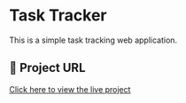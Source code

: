 # Task Tracker

This is a simple task tracking web application.

## 🔗 Project URL

[Click here to view the live project](https://github.com/LohithKumar97/Task-Tracker)
